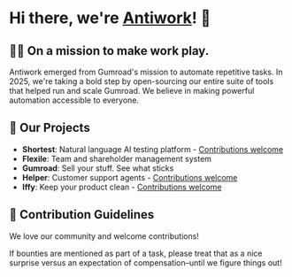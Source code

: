 # Hi there, we're [Antiwork](https://antiwork.com)! 👋

## 🙋‍♀️ On a mission to make work play.
Antiwork emerged from Gumroad's mission to automate repetitive tasks. In 2025, we're taking a bold step by open-sourcing our entire suite of tools that helped run and scale Gumroad. We believe in making powerful automation accessible to everyone.

## 🚀 Our Projects
- **Shortest**: Natural language AI testing platform - [Contributions welcome](https://github.com/anti-work/shortest)
- **Flexile**: Team and shareholder management system
- **Gumroad**: Sell your stuff. See what sticks
- **Helper**: Customer support agents - [Contributions welcome](https://github.com/anti-work/helper)
- **Iffy**: Keep your product clean - [Contributions welcome](https://github.com/anti-work/iffy)

## 🌈 Contribution Guidelines
We love our community and welcome contributions!

If bounties are mentioned as part of a task, please treat that as a nice surprise versus an expectation of compensation–until we figure things out!
